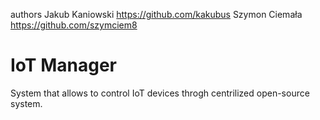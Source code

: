 authors
Jakub Kaniowski https://github.com/kakubus
Szymon Ciemała https://github.com/szymciem8

# IoT Manager

System that allows to control IoT devices throgh centrilized open-source system. 

